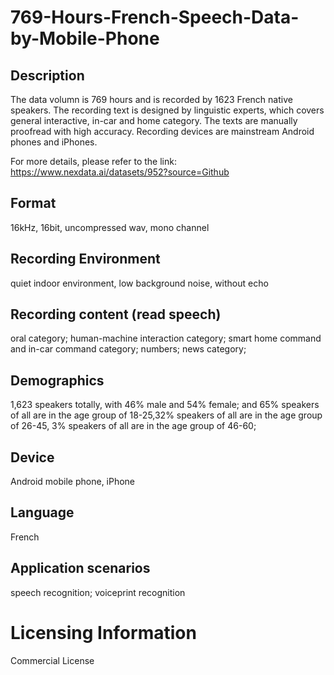 # 769-Hours-French-Speech-Data-by-Mobile-Phone


## Description
The data volumn is 769 hours and is recorded by 1623 French native speakers. The recording text is designed by linguistic experts, which covers general interactive, in-car and home category. The texts are manually proofread with high accuracy. Recording devices are mainstream Android phones and iPhones.

For more details, please refer to the link: https://www.nexdata.ai/datasets/952?source=Github


## Format
16kHz, 16bit, uncompressed wav, mono channel

## Recording Environment
quiet indoor environment, low background noise, without echo

## Recording content (read speech)
oral category; human-machine interaction category; smart home command and in-car command category; numbers; news category;

## Demographics
1,623 speakers totally, with 46% male and 54% female; and 65% speakers of all are in the age group of 18-25,32% speakers of all are in the age group of 26-45, 3% speakers of all are in the age group of 46-60;

## Device
Android mobile phone, iPhone

## Language
French

## Application scenarios
speech recognition; voiceprint recognition

# Licensing Information
Commercial License
